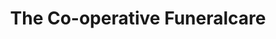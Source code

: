 ---
title: "The Co-operative Funeralcare"
url: /belfast/the-co-operative-funeralcare/
shop: Bestattungen
---